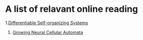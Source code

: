 # A  list of relavant online reading

1.[Differentiable Self-organizing Systems](https://distill.pub/2020/selforg/)
  1. [Growing Neural Cellular Automata](https://distill.pub/2020/growing-ca/)

